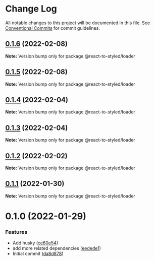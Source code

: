 # Change Log

All notable changes to this project will be documented in this file.
See [Conventional Commits](https://conventionalcommits.org) for commit guidelines.

## [0.1.6](https://github.com/react-to/react-to-styled/compare/@react-to-styled/loader@0.1.5...@react-to-styled/loader@0.1.6) (2022-02-08)

**Note:** Version bump only for package @react-to-styled/loader





## [0.1.5](https://github.com/react-to/react-to-styled/compare/@react-to-styled/loader@0.1.4...@react-to-styled/loader@0.1.5) (2022-02-08)

**Note:** Version bump only for package @react-to-styled/loader





## [0.1.4](https://github.com/react-to/react-to-styled/compare/@react-to-styled/loader@0.1.3...@react-to-styled/loader@0.1.4) (2022-02-04)

**Note:** Version bump only for package @react-to-styled/loader





## [0.1.3](https://github.com/react-to/react-to-styled/compare/@react-to-styled/loader@0.1.2...@react-to-styled/loader@0.1.3) (2022-02-04)

**Note:** Version bump only for package @react-to-styled/loader





## [0.1.2](https://github.com/react-to/react-to-styled/compare/@react-to-styled/loader@0.1.1...@react-to-styled/loader@0.1.2) (2022-02-02)

**Note:** Version bump only for package @react-to-styled/loader





## [0.1.1](https://github.com/react-to/react-to-styled/compare/@react-to-styled/loader@0.1.0...@react-to-styled/loader@0.1.1) (2022-01-30)

**Note:** Version bump only for package @react-to-styled/loader





# 0.1.0 (2022-01-29)


### Features

* Add husky ([ce60e54](https://github.com/react-to/react-to-styled/commit/ce60e54d7cb1daa4c0e50774668c2f31cdbbbcf0))
* add more related dependencies ([eedede1](https://github.com/react-to/react-to-styled/commit/eedede12cd6a51eae3cfdd78449e5ca7b65c3247))
* Initial commit ([da8d878](https://github.com/react-to/react-to-styled/commit/da8d878cf44f1969ce864981b9ae710e694dabe9))

